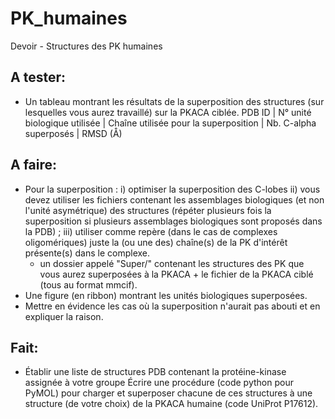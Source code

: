 # PK_humaines
Devoir - Structures des PK humaines

## A tester:
- Un tableau montrant les résultats de la superposition des structures (sur lesquelles vous aurez travaillé) sur la PKACA ciblée.
    PDB ID  | N° unité biologique utilisée | Chaîne utilisée pour la superposition | Nb. C-alpha superposés | RMSD (Å)

## A faire:
- Pour la superposition :
    i) optimiser la superposition des C-lobes
    ii) vous devez utiliser les fichiers contenant les assemblages biologiques (et non l'unité asymétrique) des structures (répéter plusieurs fois la superposition si plusieurs assemblages biologiques sont proposés dans la PDB) ;
    iii) utiliser comme repère (dans le cas de complexes oligomériques) juste la (ou une des) chaîne(s) de la PK d'intérêt présente(s) dans le complexe.
    - un dossier appelé "Super/" contenant les structures des PK que vous aurez superposées à la PKACA + le fichier de la PKACA ciblé (tous au format mmcif).
- Une figure (en ribbon) montrant les unités biologiques superposées.
- Mettre en évidence les cas où la superposition n'aurait pas abouti et en expliquer la raison.

## Fait:
- Établir une liste de structures PDB contenant la protéine-kinase assignée à votre groupe
Écrire une procédure (code python pour PyMOL) pour charger et superposer chacune de ces structures à une structure (de votre choix) de la PKACA humaine (code UniProt P17612).